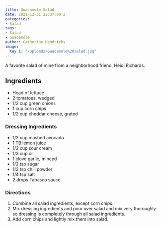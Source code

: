 ```yaml
---
title: Guacamole Salad
date: 2021-12-31 22:37:00 Z
categories:
- Salad
tags:
- Salad
- Guacamole
author: Catherine Hendricks
image:
  Key 1: "/uploads/Guacamole%20salad.jpg"
---
```


A favorite salad of mine from a neighborhood friend, Heidi Richards.

## Ingredients
* Head of lettuce
* 2 tomatoes, wedged
* 1/2 cup green onions
* 1 cup corn chips
* 1/2 cup cheddar cheese, grated

### Dressing Ingredients
* 1/2 cup mashed avocado
* 1 TB lemon juice
* 1/2 cup sour cream
* 1/3 cup oil
* 1 clove garlic, minced
* 1/2 tsp sugar
* 1/2 tsp chili powder
* 1/4 tsp salt
* 2 drops Tabasco sauce

### Directions
1. Combine all salad ingredients, except corn chips. 
2. Mix dressing ingredients and pour over salad and mix very thoroughly so dressing is completely through all salad ingredients. 
3. Add corn chips and lightly mix them into salad.

